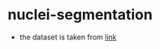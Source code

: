 # nuclei-segmentation

- the dataset is taken from [link](https://www.kaggle.com/datasets/ipateam/nuinsseg?resource=download)
